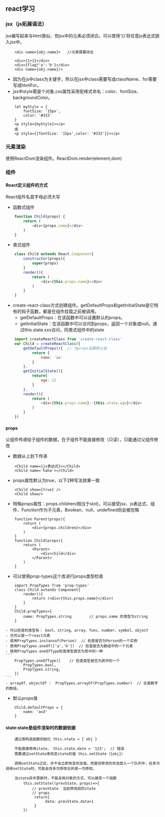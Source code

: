 ## react学习
### jsx（js拓展语法）
jsx编写起来与html类似，但jsx中的元素必须闭合。可以使用‘{}’将任意js表达式嵌入jsx中。
```
    <div name={obj.name}>   //元素需要闭合 
    
    <div>{1+1}</div> 
    <div>{flag?'a':'b'}</div> 
    <div name={obj.name}/> 
```
- 因为在js中class为关键字，所以在jsx中class需要写成className、for需要写成htmlFor。
- jsx中style需是个对象,css属性采用驼峰式命名：color、fontSize、backgroundColor。
```
    let myStyle = {
        fontSize: '15px',
        color: '#333'
    }
    <p style={myStyle}></p> 
    或
    <p style={{fontSize: '15px',color: '#333'}}></p>  
```
### 元素渲染
使用ReactDom渲染组件。ReactDom.render(element,dom)
### 组件
#### React定义组件的方式
React组件名首字母必须大写
- 函数式组件
```js
    function Child(props) {
        return (
            <div>{props.name}</div>
        )
    }
```
- 类式组件
```js
    class Child extends React.Component{
        constructor(props){
            super(props)
        }
        render(){
            return (
                <div>{this.props.name}</div>
            )
        }
    }
```
- create-react-class方式创建组件。getDefaultProps和getInitialState是它特有的钩子函数，都是在组件挂载之前被调用。
    - getDefaultProps：在该函数中可以设置默认的props。
    - getInitialState：在该函数中可以访问到props，返回一个对象或null。通过this.state.xxx访问，同类式组件中的state 
```js
    import createReactClass from 'create-react-class'
    var Child = createReactClass({
        getDefaultProps(){  // 为props设置默认值
            return {
                name: 'aa'  
            }  
        },
        getInitialState(){
            return{
                age: 12
            }
        },
        render(){
            return (
                <div>{this.props.name}--{this.state.age}</div>
            )
        }
    })
```
#### props
父组件传递给子组件的数据，在子组件不能直接修改（只读），只能通过父组件修改
- 数据从上到下传递
```
	<Child name={js表达式}></Child>
	<Child name='haha'></Child>
```
- props属性默认为true，以下2种写法效果一致
```
	<Child show={true} />
	<Child show/>
```
- 特殊props属性：props.children(相当于slot)，可以接受jsx、js表达式、组件、Function作为子元素，Boolean、null、undefined则会被忽略
```
	function Parent(props){
		return (
			<div>{props.children}</div>
		)
	}
	function Child(props){
		return (
			<Parent>
				<div>child</div>
			</Parent>
		)
	}
```
- 可以使用prop-types这个库进行props类型检查
```
	import PropTypes from 'prop-types'
	class Child extends Component{
		render(){
			return (<div>{this.props.name}</div>)
		}
	}
	Child.propTypes={
		name: PropTypes.string        // props.name 的类型为string
	}
```
	- 可以检查的类型有： bool、string、array、func、number、symbol、object
	- 也可以是一个react元素
	- 使用PropTypes.instansof(Person)  // 检查是否为Person的一个实例
	- 使用PropTypes.oneOf(['a','b'])  // 检查是否为数组中的一个元素
	- 使用PropTypes.oneOfType检查类型是否为其中的一种
	```
		PropTypes.oneOfType([    // 检查类型是否为其中的一个
			PropTypes.bool,
			PropTypes.string,
		])
	```
	- arrayOf、objectOf :  PropTypes.arrayOf(PropTypes.number)  // 全是数字的数组。
- 默认props值
```
	Child.defaultProps = {
		name: 'asd'
	}
```
#### state:state是组件渲染时的数据依据
```
	通过类构造函数初始化 this.state = { obj }

	不能直接修改state， this.state.date = '123';  // 错误
	需要通过setState来改变state的值 this.setState（{obj}）

	调用setState之后，并不会立即改变状态值，而是将修改的状态放入一个队列中，在多次调用setState时，可能会将多次修改合并成一次修改。

	当state异步更新时，不能采用对象的方式，可以接受一个函数
		this.setState((prevState，props)=>{
			// prevState  当前修改前的state
			// props  
			 return{
				  data: prevState.data+1
			 }
		})
```





